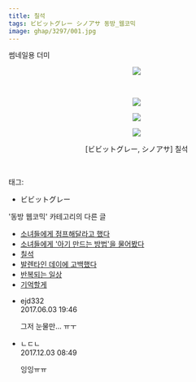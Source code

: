 ```yaml
---
title: 칠석
tags: ビビットグレー シノアサ 동방_웹코믹
image: ghap/3297/001.jpg
---
```

<div class="article">
<p class="moreless_fold" id="more3297_0"><span onclick="toggleMoreLess(this, '3297_0','썸네일용 더미','접기'); return false;" style="cursor: pointer;">썸네일용 더미</span></p>
<p style="text-align: center; clear: none; float: none;"><img src="{{ site.nasurl }}/ghap/3297/001.jpg"/></p>
<p style="text-align: center; clear: none; float: none;"><br/></p>
<p style="text-align: center; clear: none; float: none;"><img src="{{ site.nasurl }}/ghap/3297/002.jpg"/></p>
<p style="text-align: center; clear: none; float: none;"><img src="{{ site.nasurl }}/ghap/3297/003.jpg"/></p>
<p style="text-align: center; clear: none; float: none;"><img src="{{ site.nasurl }}/ghap/3297/004.jpg"/></p>
<p style="text-align: center; clear: none; float: none;">[ビビットグレー, シノアサ] 칠석</p>
<p><br/></p>
</div><div class="tagTrail">
<p>태그: </p>
<ul>
<li>ビビットグレー</li>
</ul>
</div><div class="another">
<p>'동방 웹코믹' 카테고리의 다른 글</p>
<ul>
<li><a href="/2017-05-25-ghap_3307">소녀들에게 점프해달라고 했다</a></li>
<li><a href="/2017-05-25-ghap_3306">소녀들에게 '아기 만드는 방법'을 물어봤다</a></li>
<li><a href="/2017-05-24-ghap_3297">칠석</a></li>
<li><a href="/2017-05-24-ghap_3295">발렌타인 데이에 고백했다</a></li>
<li><a href="/2017-05-23-ghap_3279">반복되는 일상</a></li>
<li><a href="/2017-05-23-ghap_3275">기억할게</a></li>
</ul>
</div><div class="cb_module cb_fluid">
<div class="cb_wrt cb_profile">
<div class="comment">
<ul>
<li class="cb_thumb_off" id="comment15005238">
<div class="cb_comment_area">
<div class="cb_info_area">
<div class="cb_section">
<span class="cb_nick_name">ejd332</span>
</div>
<div class="cb_section">
<span class="cb_date">2017.06.03 19:46 </span>
</div>
</div>
<div class="cb_dsc_comment">
<p class="cb_dsc">
											그저 눈물만... ㅠㅜ
										</p>
</div>
</div></li>
<li class="cb_thumb_off" id="comment15143447">
<div class="cb_comment_area">
<div class="cb_info_area">
<div class="cb_section">
<span class="cb_nick_name">ㄴㄷㄴ</span>
</div>
<div class="cb_section">
<span class="cb_date">2017.12.03 08:49 </span>
</div>
</div>
<div class="cb_dsc_comment">
<p class="cb_dsc">
											잉잉ㅠㅠ
										</p>
</div>
</div></li>
</ul>
</div>
</div><!-- commentList close -->
</div>